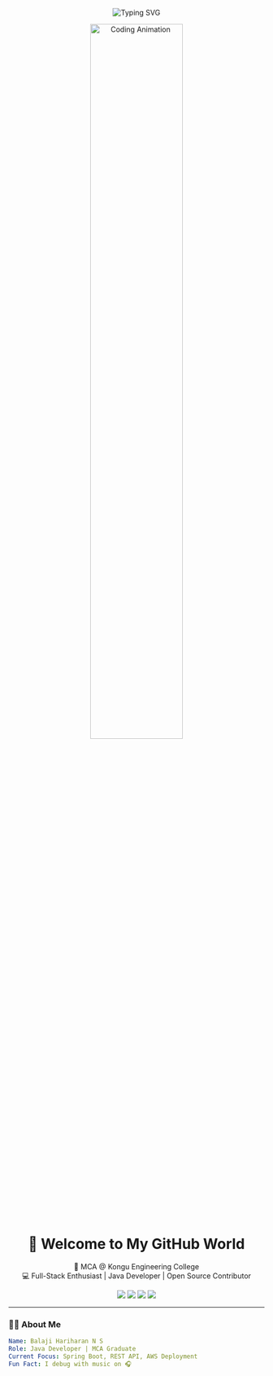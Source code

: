 <!-- Typing Header -->
<p align="center">
  <img src="https://readme-typing-svg.herokuapp.com?font=Fira+Code&size=28&pause=1000&color=00BFFF&width=600&lines=Hi+I'm+Balaji+Hariharan+N+S;Java+Developer+%7C+MCA+Student;I+Love+Coding+%26+Solving+Problems;Welcome+to+my+GitHub+profile!" alt="Typing SVG" />
</p>

<!-- Animated Banner -->
<p align="center">
  <img src="https://media.giphy.com/media/ZVik7pBtu9dNS/giphy.gif" width="60%" alt="Coding Animation">
</p>

<h1 align="center">👋 Welcome to My GitHub World</h1>

<p align="center">
  🚀 MCA @ Kongu Engineering College <br>
  💻 Full-Stack Enthusiast | Java Developer | Open Source Contributor
</p>

<p align="center">
  <a href="mailto:balajihariharanns@gmail.com"><img src="https://img.shields.io/badge/Gmail-D14836?style=for-the-badge&logo=gmail&logoColor=white"/></a>
  <a href="https://www.linkedin.com/in/n-s-balaji-hariharan-28109a24a/"><img src="https://img.shields.io/badge/LinkedIn-0077B5?style=for-the-badge&logo=linkedin&logoColor=white"/></a>
  <a href="https://github.com/balajihariharan01"><img src="https://img.shields.io/badge/GitHub-100000?style=for-the-badge&logo=github&logoColor=white"/></a>
  <a href="https://leetcode.com/u/balajihariharan/"><img src="https://img.shields.io/badge/LeetCode-F89F1B?style=for-the-badge&logo=leetcode&logoColor=white"/></a>
</p>

---

### 👨‍💻 About Me

```yaml
Name: Balaji Hariharan N S
Role: Java Developer | MCA Graduate
Current Focus: Spring Boot, REST API, AWS Deployment
Fun Fact: I debug with music on 🎧
